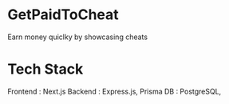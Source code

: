 # GetPaidToCheat
Earn money quiclky by showcasing cheats


# Tech Stack

Frontend : Next.js
Backend : Express.js, Prisma
DB : PostgreSQL, 
